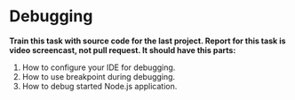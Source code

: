 # Debugging

**Train this task with source code for the last project. Report for this task is video screencast, not pull request. It should have this parts:**

1. How to configure your IDE for debugging.
2. How to use breakpoint during debugging.
3. How to debug started Node.js application. 
